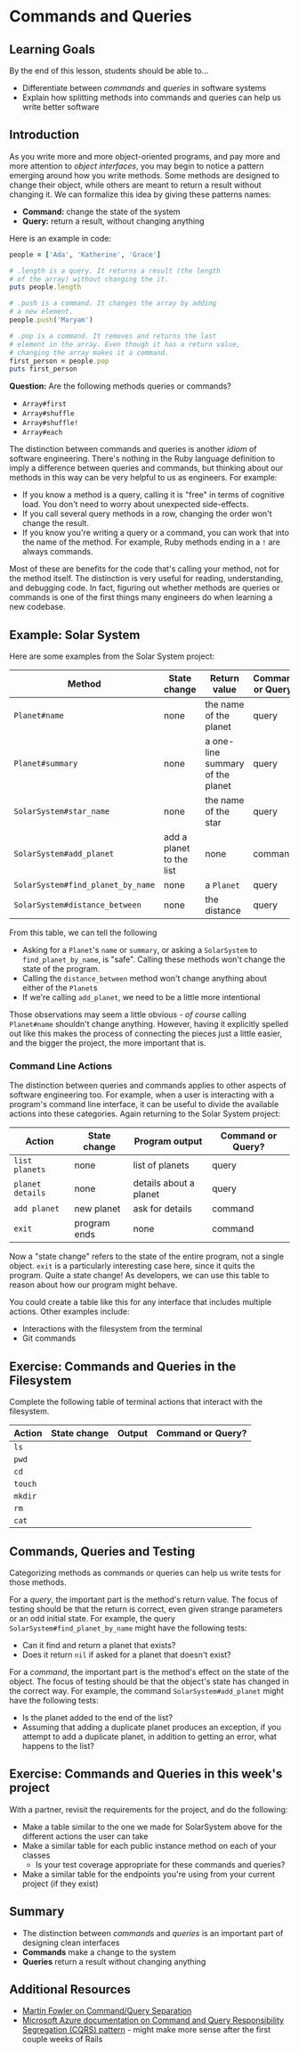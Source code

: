# Commands and Queries

## Learning Goals
By the end of this lesson, students should be able to...

- Differentiate between _commands_ and _queries_ in software systems
- Explain how splitting methods into commands and queries can help us write better software

## Introduction

As you write more and more object-oriented programs, and pay more and more attention to _object interfaces_, you may begin to notice a pattern emerging around how you write methods. Some methods are designed to change their object, while others are meant to return a result without changing it. We can formalize this idea by giving these patterns names:

- **Command:** change the state of the system
- **Query:** return a result, without changing anything

Here is an example in code:

```ruby
people = ['Ada', 'Katherine', 'Grace']

# .length is a query. It returns a result (the length
# of the array) without changing the it.
puts people.length

# .push is a command. It changes the array by adding
# a new element.
people.push('Maryam')

# .pop is a command. It removes and returns the last
# element in the array. Even though it has a return value,
# changing the array makes it a command.
first_person = people.pop
puts first_person
```

**Question:** Are the following methods queries or commands?
- `Array#first`
- `Array#shuffle`
- `Array#shuffle!`
- `Array#each`

The distinction between commands and queries is another _idiom_ of software engineering. There's nothing in the Ruby language definition to imply a difference between queries and commands, but thinking about our methods in this way can be very helpful to us as engineers. For example:

- If you know a method is a query, calling it is "free" in terms of cognitive load. You don't need to worry about unexpected side-effects.
- If you call several query methods in a row, changing the order won't change the result.
- If you know you're writing a query or a command, you can work that into the name of the method. For example, Ruby methods ending in a `!` are always commands.

Most of these are benefits for the code that's calling your method, not for the method itself. The distinction is very useful for reading, understanding, and debugging code. In fact, figuring out whether methods are queries or commands is one of the first things many engineers do when learning a new codebase.

## Example: Solar System

Here are some examples from the Solar System project:

 Method                            | State change             | Return value                     | Command or Query? 
-----------------------------------|--------------------------|----------------------------------|---
 `Planet#name`                     | none                     | the name of the planet           | query 
 `Planet#summary`                  | none                     | a one-line summary of the planet | query 
 `SolarSystem#star_name`           | none                     | the name of the star             | query 
 `SolarSystem#add_planet`          | add a planet to the list | none                             | command 
 `SolarSystem#find_planet_by_name` | none                     | a `Planet`                       | query 
 `SolarSystem#distance_between`    | none                     | the distance                     | query 

From this table, we can tell the following

- Asking for a `Planet`'s `name` or `summary`, or asking a `SolarSystem` to `find_planet_by_name`, is "safe". Calling these methods won't change the state of the program.
- Calling the `distance_between` method won't change anything about either of the `Planet`s
- If we're calling `add_planet`, we need to be a little more intentional

Those observations may seem a little obvious - _of course_ calling `Planet#name` shouldn't change anything. However, having it explicitly spelled out like this makes the process of connecting the pieces just a little easier, and the bigger the project, the more important that is.

### Command Line Actions

The distinction between queries and commands applies to other aspects of software engineering too. For example, when a user is interacting with a program's command line interface, it can be useful to divide the available actions into these categories. Again returning to the Solar System project:

 Action           | State change | Program output         | Command or Query? 
------------------|--------------|------------------------|-------------------
 `list planets`   | none         | list of planets        | query             
 `planet details` | none         | details about a planet | query             
 `add planet`     | new planet   | ask for details        | command           
 `exit`           | program ends | none                   | command           

Now a "state change" refers to the state of the entire program, not a single object. `exit` is a particularly interesting case here, since it quits the program. Quite a state change! As developers, we can use this table to reason about how our program might behave.

You could create a table like this for any interface that includes multiple actions. Other examples include:
- Interactions with the filesystem from the terminal
- Git commands

## Exercise: Commands and Queries in the Filesystem

Complete the following table of terminal actions that interact with the filesystem.

Action | State change | Output | Command or Query?
--- | --- | --- | ---
`ls` |
`pwd` |
`cd` |
`touch` |
`mkdir` |
`rm` |
`cat` |

## Commands, Queries and Testing

Categorizing methods as commands or queries can help us write tests for those methods.

For a _query_, the important part is the method's return value. The focus of testing should be that the return is correct, even given strange parameters or an odd initial state. For example, the query `SolarSystem#find_planet_by_name` might have the following tests:
- Can it find and return a planet that exists?
- Does it return `nil` if asked for a planet that doesn't exist?

For a _command_, the important part is the method's effect on the state of the object. The focus of testing should be that the object's state has changed in the correct way. For example, the command `SolarSystem#add_planet` might have the following tests:
- Is the planet added to the end of the list?
- Assuming that adding a duplicate planet produces an exception, if you attempt to add a duplicate planet, in addition to getting an error, what happens to the list?

## Exercise: Commands and Queries in this week's project

With a partner, revisit the requirements for the project, and do the following:

- Make a table similar to the one we made for SolarSystem above for the different actions the user can take
- Make a similar table for each public instance method on each of your classes
  - Is your test coverage appropriate for these commands and queries?
- Make a similar table for the endpoints you're using from your current project (if they exist)


## Summary

- The distinction between _commands_ and _queries_ is an important part of designing clean interfaces
- **Commands** make a change to the system
- **Queries** return a result without changing anything

## Additional Resources

- [Martin Fowler on Command/Query Separation](https://martinfowler.com/bliki/CommandQuerySeparation.html)
- [Microsoft Azure documentation on Command and Query Responsibility Segregation (CQRS) pattern](https://docs.microsoft.com/en-us/azure/architecture/patterns/cqrs) - might make more sense after the first couple weeks of Rails
